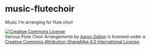 # music-flutechoir
Music I'm arranging for flute choir

<a rel="license" href="http://creativecommons.org/licenses/by-sa/4.0/"><img alt="Creative Commons License" style="border-width:0" src="https://i.creativecommons.org/l/by-sa/4.0/88x31.png" /></a><br /><span xmlns:dct="http://purl.org/dc/terms/" property="dct:title">Various Flute Choir Arrangements</span> by <a xmlns:cc="http://creativecommons.org/ns#" href="https://www.perlkonig.com" property="cc:attributionName" rel="cc:attributionURL">Aaron Dalton</a> is licensed under a <a rel="license" href="http://creativecommons.org/licenses/by-sa/4.0/">Creative Commons Attribution-ShareAlike 4.0 International License</a>.
